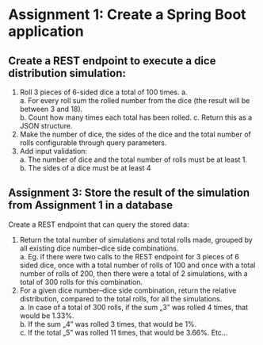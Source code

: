 # Assignment 1: Create a Spring Boot application

## Create a REST endpoint to execute a dice distribution simulation:
1. Roll 3 pieces of 6-sided dice a total of 100 times. a. \
a. For every roll sum the rolled number from the dice (the result will be between 3 and 18). \
b. Count how many times each total has been rolled.
c. Return this as a JSON structure.
2. Make the number of dice, the sides of the dice and the total number of rolls configurable through query parameters.
3. Add input validation: \
a. The number of dice and the total number of rolls must be at least 1. \
b. The sides of a dice must be at least 4



## Assignment 3: Store the result of the simulation from Assignment 1 in a database

Create a REST endpoint that can query the stored data:
1. Return the total number of simulations and total rolls made, grouped by all existing dice number–dice side combinations. \
a. Eg. if there were two calls to the REST endpoint for 3 pieces of 6 sided dice, once with a total number of rolls of 100 and once with a total number of rolls of 200, then there were a total of 2 simulations, with a total of 300 rolls for this combination.
2. For a given dice number–dice side combination, return the relative distribution, compared to the total rolls, for all the simulations. \
a. In case of a total of 300 rolls, if the sum „3” was rolled 4 times, that would be 1.33%. \
b. If the sum „4” was rolled 3 times, that would be 1%. \
c. If the total „5” was rolled 11 times, that would be 3.66%. Etc...